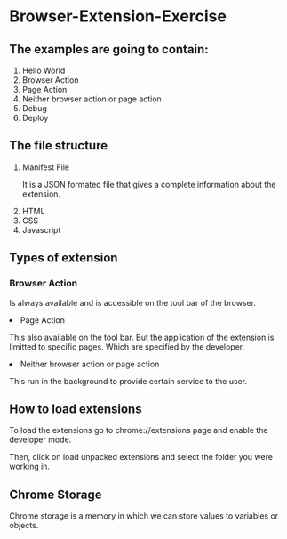 # Browser-Extension-Exercise

## The examples are going to contain:
<ol>
<li>Hello World</li>
<li>Browser Action</li>
<li>Page Action</li>
<li>Neither browser action or page action</li>
<li>Debug</li>
<li>Deploy</li>
</ol>

<h2>The file structure</h2>
<ol>
    <li>Manifest File<br/><p>It is a JSON formated file that gives a complete information about the extension.</p></li>
    <li>HTML</li>
    <li>CSS</li>
    <li>Javascript</li>
</ol>

<h2>Types of extension</h2>
<h3>Browser Action</h3>
<p>Is always available and is accessible on the tool bar of the browser.</p>
<li>Page Action</li>
<p>This also available on the tool bar. But the application of the extension is limitted to specific pages. Which are specified by the developer.</p>
<li>Neither browser action or page action</li>
<p>This run in the background to provide certain service to the user.</p>

<h2>How to load extensions</h2>
<p>To load the extensions go to chrome://extensions page and enable the developer mode.</p>
<p>Then, click on load unpacked extensions and select the folder you were working in.</p>
<h2>Chrome Storage</h2>
<p>Chrome storage is a memory in which we can store values to variables or objects.</p>